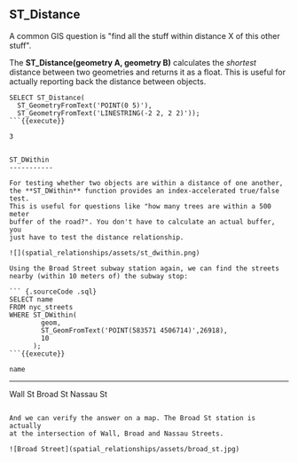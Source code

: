 ST_Distance
-----------

A common GIS question is "find all the stuff within distance
X of this other stuff".

The **ST_Distance(geometry A, geometry B)** calculates the *shortest*
distance between two geometries and returns it as a float. This is
useful for actually reporting back the distance between objects.

```
SELECT ST_Distance(
  ST_GeometryFromText('POINT(0 5)'),
  ST_GeometryFromText('LINESTRING(-2 2, 2 2)'));
```{{execute}}

```
    3
```

ST_DWithin
-----------

For testing whether two objects are within a distance of one another,
the **ST_DWithin** function provides an index-accelerated true/false test.
This is useful for questions like "how many trees are within a 500 meter
buffer of the road?". You don't have to calculate an actual buffer, you
just have to test the distance relationship.

![](spatial_relationships/assets/st_dwithin.png)

Using the Broad Street subway station again, we can find the streets
nearby (within 10 meters of) the subway stop:

``` {.sourceCode .sql}
SELECT name
FROM nyc_streets
WHERE ST_DWithin(
        geom,
        ST_GeomFromText('POINT(583571 4506714)',26918),
        10
      );
```{{execute}}

```
    name
--------------
Wall St
Broad St Nassau St
```

And we can verify the answer on a map. The Broad St station is actually
at the intersection of Wall, Broad and Nassau Streets.

![Broad Street](spatial_relationships/assets/broad_st.jpg)
